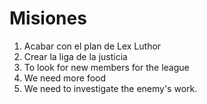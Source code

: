 # Misiones

1. Acabar con el plan de Lex Luthor
2. Crear la liga de la justicia
3. To look for new members for the league
4. We need more food
5. We need to investigate the enemy's work.
